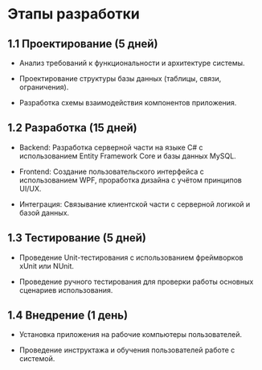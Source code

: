 # Этапы разработки
## 1.1 Проектирование (5 дней)
* Анализ требований к функциональности и архитектуре системы.

* Проектирование структуры базы данных (таблицы, связи, ограничения).

* Разработка схемы взаимодействия компонентов приложения.

## 1.2 Разработка (15 дней)
* Backend:
Разработка серверной части на языке C# с использованием Entity Framework Core и базы данных MySQL.

* Frontend:
Создание пользовательского интерфейса с использованием WPF, проработка дизайна с учётом принципов UI/UX.

* Интеграция:
Связывание клиентской части с серверной логикой и базой данных.

## 1.3 Тестирование (5 дней)
* Проведение Unit-тестирования с использованием фреймворков xUnit или NUnit.

* Проведение ручного тестирования для проверки работы основных сценариев использования.

## 1.4 Внедрение (1 день)
* Установка приложения на рабочие компьютеры пользователей.

* Проведение инструктажа и обучения пользователей работе с системой.
